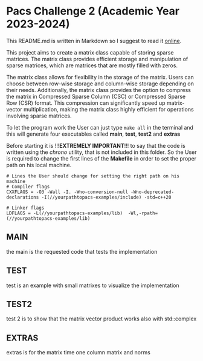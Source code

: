 # Pacs Challenge 2 (Academic Year 2023-2024)

This README.md is written in Markdown so I suggest to read it [online](https://github.com/yeshua-g/PACS_C2/blob/main/README.md).

This project aims to create a matrix class capable of storing sparse matrices. The matrix class provides efficient storage and manipulation of sparse matrices, which are matrices that are mostly filled with zeros.

The matrix class allows for flexibility in the storage of the matrix. Users can choose between row-wise storage and column-wise storage depending on their needs. Additionally, the matrix class provides the option to compress the matrix in Compressed Sparse Column (CSC) or Compressed Sparse Row (CSR) format. This compression can significantly speed up matrix-vector multiplication, making the matrix class highly efficient for operations involving sparse matrices.

To let the program work the User can just type `make all` in the terminal and this will generate four executables called **main**, **test**, **test2** and **extras**

Before starting it is !!!**EXTREMELY IMPORTANT**!!! to say that the code is written using the *chrono* utility, that is not included in this folder. So the User is required to change the first lines of the **Makefile** in order to set the proper path on his local machine.
```
# Lines the User should change for setting the right path on his machine 
# Compiler flags
CXXFLAGS = -O3 -Wall -I. -Wno-conversion-null -Wno-deprecated-declarations -I(//yourpathtopacs-examples/include) -std=c++20

# Linker flags
LDFLAGS = -L(//yourpathtopacs-examples/lib)  -Wl,-rpath=(//yourpathtopacs-examples/lib) 
```
## MAIN
the main is the requested code that tests the implementation
## TEST
test is an example with small matrixes to visualize the implementation 
## TEST2
test 2 is to show that the matrix vector product works also with std::complex<T>
## EXTRAS
extras is for the matrix time one column matrix and norms
